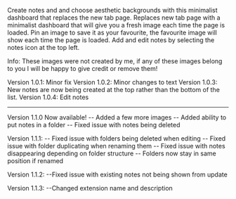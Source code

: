 Create notes and and choose aesthetic backgrounds with this minimalist dashboard that replaces the new tab page.
Replaces new tab page with a minimalist dashboard that will give you a fresh image each time the page is loaded. Pin an image to save it as your favourite, the favourite image will show each time the page is loaded. Add and edit notes by selecting the notes icon at the top left.







Info: These images were not created by me, if any of these images belong to you I will be happy to give credit or remove them!

Version 1.0.1: Minor fix
Version 1.0.2: Minor changes to text
Version 1.0.3: New notes are now being created at the top rather than the bottom of the list.
Version 1.0.4: Edit notes

---

Version 1.1.0 Now available!
-- Added a few more images
-- Added ability to put notes in a folder
-- Fixed issue with notes being deleted

Version 1.1.1: 
-- Fixed issue with folders being deleted when editing
-- Fixed issue with folder duplicating when renaming them
-- Fixed issue with notes disappearing depending on folder structure
-- Folders now stay in same position if renamed

Version 1.1.2:
--Fixed issue with existing notes not being shown from update

Version 1.1.3:
--Changed extension name and description
